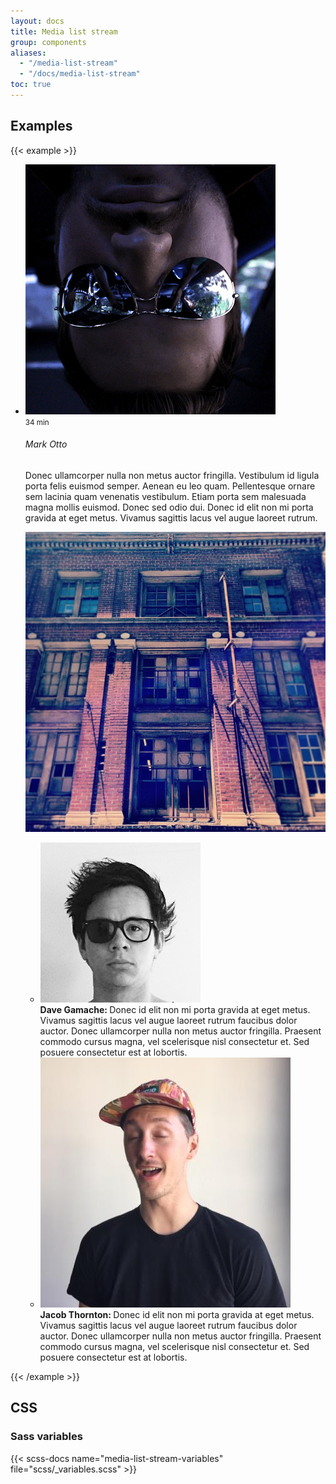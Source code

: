 ```yaml
---
layout: docs
title: Media list stream
group: components
aliases:
  - "/media-list-stream"
  - "/docs/media-list-stream"
toc: true
---
```


## Examples

{{< example >}}
<ul class="media-list media-list-stream">
  <li class="media list-group-item p-4">
    <img class="media-object me-3 align-self-start" src="/docs/assets/img/examples/avatar-mdo.png" alt="Mark Otto avatar">
    <div class="media-body">
      <div class="media-heading">
        <small class="float-right text-muted">34 min</small>
        <h6>Mark Otto</h6>
      </div>
      <p>
        Donec ullamcorper nulla non metus auctor fringilla. Vestibulum id ligula porta felis euismod semper. Aenean eu leo quam. Pellentesque ornare sem lacinia quam venenatis vestibulum. Etiam porta sem malesuada magna mollis euismod. Donec sed odio dui. Donec id elit non mi porta gravida at eget metus. Vivamus sagittis lacus vel augue laoreet rutrum.
      </p>
      <img class="media-body-inline-img" src="/docs/assets/img/examples/instagram-17.jpg" alt="Instagram">
      <ul class="media-list">
        <li class="media">
          <img class="media-object me-3 align-self-start" src="/docs/assets/img/examples/avatar-dhg.png" alt="Dave Gamache avatar">
          <div class="media-body">
            <strong>Dave Gamache: </strong>
            Donec id elit non mi porta gravida at eget metus. Vivamus sagittis lacus vel augue laoreet rutrum faucibus dolor auctor. Donec ullamcorper nulla non metus auctor fringilla. Praesent commodo cursus magna, vel scelerisque nisl consectetur et. Sed posuere consectetur est at lobortis.
          </div>
        </li>
        <li class="media mt-3">
          <img class="media-object me-3 align-self-start" src="/docs/assets/img/examples/avatar-fat.jpg" alt="Jacob Thornton avatar">
          <div class="media-body">
            <strong>Jacob Thornton: </strong>
            Donec id elit non mi porta gravida at eget metus. Vivamus sagittis lacus vel augue laoreet rutrum faucibus dolor auctor. Donec ullamcorper nulla non metus auctor fringilla. Praesent commodo cursus magna, vel scelerisque nisl consectetur et. Sed posuere consectetur est at lobortis.
          </div>
        </li>
      </ul>
    </div>
  </li>
</ul>
{{< /example >}}

## CSS

### Sass variables

{{< scss-docs name="media-list-stream-variables" file="scss/_variables.scss" >}}
